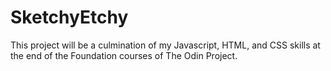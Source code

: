 # SketchyEtchy

This project will be a culmination of my Javascript, HTML, and CSS skills at the end of the Foundation courses of The Odin Project.